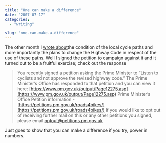 ```yaml
---
title: "One can make a difference"
date: "2007-07-17"
categories:
  - "writing"

slug: "one-can-make-a-difference"
---
```


The other month I [wrote about](https://adamchamberlin.info/2007/05/you-improve-them-and-ill-use-them)the condition of the local cycle paths and more importantly the plans to change the Highway Code in respect of the use of these paths. Well I signed the petition to campaign against it and it turned out to be a fruitful exercise; check out the response

> You recently signed a petition asking the Prime Minister to “Listen to cyclists and not approve the revised highway code.” The Prime Minister’s Office has responded to that petition and you can view it here: [https://www.pm.gov.uk/output/Page12275.asp](https://www.pm.gov.uk/output/Page12275.asp) Prime Minister’s Office Petition information - [https://petitions.pm.gov.uk/roads4bikes/](https://petitions.pm.gov.uk/roads4bikes/) If you would like to opt out of receiving further mail on this or any other petitions you signed, please email optout@petitions.pm.gov.uk

Just goes to show that you can make a difference if you try, power in numbers.
